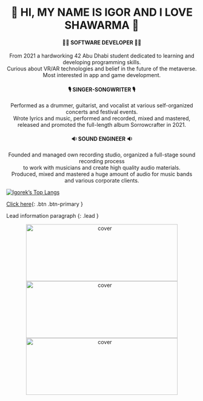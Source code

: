 <div align="center">
<h1><b>🌯 HI, MY NAME IS IGOR AND I LOVE SHAWARMA 🌯</b></h1>
</div>
<div align="center">
<h4><b>👨‍💻 SOFTWARE DEVELOPER 👨‍💻</b></h4>
  <p>From 2021 a hardworking 42 Abu Dhabi student dedicated to learning and developing programming skills. <br>
    Curious about VR/AR technologies and belief in the future of the metaverse. <br>
      Most interested in app and game development. </p>
</div>
<div align="center">
<h4><b>🎙️ SINGER-SONGWRITER 🎙️</b></h4>
    <p>Performed as a drummer, guitarist, and vocalist at various self-organized concerts and festival events. <br>
      Wrote lyrics and music, performed and recorded, mixed and mastered, <br>
    released and promoted the full-length album Sorrowcrafter in 2021.</p>
</div>
<div align="center">
<h4><b>🔉 SOUND ENGINEER 🔉</b></h4>
      <p>Founded and managed own recording studio, organized a full-stage sound recording process <br>
        to work with musicians and create high quality audio materials. <br>
        Produced, mixed and mastered a huge amount of audio for music bands and various corporate clients.</p>
</div>

[![Igorek’s Top Langs](https://github-readme-stats.vercel.app/api/top-langs/?username=igbocha3&layout=compact&show_icons=true&theme=tokyonight&langs_count=8)](https://github.com/igbocha3)

[Click here](http://exmaple.com){: .btn .btn-primary }

Lead information paragraph
{: .lead }


<div align="center">
<img width="400pxl" height = "150pxl" src="https://media4.giphy.com/media/lovPEehUzdQRi1bgKk/giphy.gif?cid=6c09b952frrbu9kcwkj0c5562ms9w2n35h8kkihqfw2ag1cw&rid=giphy.gif&ct=s?h=257&la=en&w=759&hash=7EDF5B29736E43CAB153AEA504773656C3230C43" alt="cover" />
  <img width="400pxl" height = "150pxl" src="https://media4.giphy.com/media/lovPEehUzdQRi1bgKk/giphy.gif?cid=6c09b952frrbu9kcwkj0c5562ms9w2n35h8kkihqfw2ag1cw&rid=giphy.gif&ct=s?h=257&la=en&w=759&hash=7EDF5B29736E43CAB153AEA504773656C3230C43" alt="cover" />
  <img width="400pxl" height = "150pxl" src="https://media4.giphy.com/media/lovPEehUzdQRi1bgKk/giphy.gif?cid=6c09b952frrbu9kcwkj0c5562ms9w2n35h8kkihqfw2ag1cw&rid=giphy.gif&ct=s?h=257&la=en&w=759&hash=7EDF5B29736E43CAB153AEA504773656C3230C43" alt="cover" />
</div>
